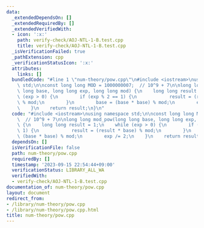 ```yaml
---
data:
  _extendedDependsOn: []
  _extendedRequiredBy: []
  _extendedVerifiedWith:
  - icon: ':x:'
    path: verify-check/AOJ-NTL-1-B.test.cpp
    title: verify-check/AOJ-NTL-1-B.test.cpp
  _isVerificationFailed: true
  _pathExtension: cpp
  _verificationStatusIcon: ':x:'
  attributes:
    links: []
  bundledCode: "#line 1 \"num-theory/pow.cpp\"\n#include <iostream>\nusing namespace\
    \ std;\n\nconst long long MOD = 1000000007;  // 10^9 + 7\n\nlong long mod_pow(long\
    \ long base, long long exp, long long mod) {\n    long long result = 1;\n    while\
    \ (exp > 0) {\n        if (exp % 2 == 1) {\n            result = (result * base)\
    \ % mod;\n        }\n        base = (base * base) % mod;\n        exp /= 2;\n\
    \    }\n    return result;\n}\n"
  code: "#include <iostream>\nusing namespace std;\n\nconst long long MOD = 1000000007;\
    \  // 10^9 + 7\n\nlong long mod_pow(long long base, long long exp, long long mod)\
    \ {\n    long long result = 1;\n    while (exp > 0) {\n        if (exp % 2 ==\
    \ 1) {\n            result = (result * base) % mod;\n        }\n        base =\
    \ (base * base) % mod;\n        exp /= 2;\n    }\n    return result;\n}\n"
  dependsOn: []
  isVerificationFile: false
  path: num-theory/pow.cpp
  requiredBy: []
  timestamp: '2023-09-15 22:54:44+09:00'
  verificationStatus: LIBRARY_ALL_WA
  verifiedWith:
  - verify-check/AOJ-NTL-1-B.test.cpp
documentation_of: num-theory/pow.cpp
layout: document
redirect_from:
- /library/num-theory/pow.cpp
- /library/num-theory/pow.cpp.html
title: num-theory/pow.cpp
---
```

